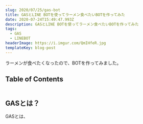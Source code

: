 ```yaml
---
slug: 2020/07/25/gas-bot
title: GASとLINE BOTを使ってラーメン食べたいBOTを作ってみた
date: 2020-07-24T15:49:47.993Z
description: GASとLINE BOTを使ってラーメン食べたいBOTを作ってみた
tags:
  - GAS
  - LINEBOT
headerImage: https://i.imgur.com/QmIHfeR.jpg
templateKey: blog-post
---
```

ラーメンが食べたくなったので、BOTを作ってみました。

## Table of Contents

```toc

```

## GASとは？

GASとは、
